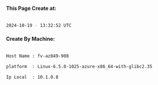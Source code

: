 
   
#### This Page Create at:

```bash

2024-10-19 - 13:32:52 UTC

```

#### Create By Machine:

```bash

Host Name : fv-az849-908

platform  : Linux-6.5.0-1025-azure-x86_64-with-glibc2.35

Ip Local  : 10.1.0.8

```

